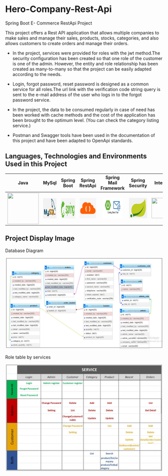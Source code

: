 # Hero-Company-Rest-Api
Spring Boot E- Commerce RestApi Project

This project offers a Rest API application that allows multiple companies to make sales and manage their sales, products, stocks, categories, and also allows customers to create orders and manage their orders.

- In the project, services were provided for roles with the jwt method.The security configuration has been created so that one role of the customer is one of the admin.
However, the entity and role relationship has been created as many-to-many so that the project can be easily adapted according to the needs.

- Login, forgot password, reset password is designed as a common service for all roles.The url link with the verification code string query is sent to the e-mail address of the user who logs in to the forgot password service.

- In the project, the data to be consumed regularly in case of need has been worked with cache methods and the cost of the application has been brought to the optimum level. (You can check the category listing service.)

- Postman and Swagger tools have been used in the documentation of this project and have been adapted to OpenApi standards.


## Languages, Technologies and Environments Used in this Project

| Java | MySql  | Spring Boot | Spring <br> RestApi  | Spring Mail <br> Framework  | Spring Security | IntelliJ
| :------------: | :---------: | :-------------: | :------: | :-----: | :-------------: | :-----------: 
|<img src ="https://cdn.iconscout.com/icon/free/png-256/java-60-1174953.png" width ="100px" height = "100px" style="float:left" > | <img src ="https://github.com/emelyilmaz/Spring-RestApi-E-commerce-Project/blob/main/images/mysql.jpg" width ="65px" height = "65px" style="float:left " > |<img src ="https://github.com/emelyilmaz/Spring-RestApi-E-commerce-Project/blob/main/images/spring.jpg" width ="65px" height = "65px" style="float:left " > |<img src ="https://github.com/emelyilmaz/Spring-RestApi-E-commerce-Project/blob/main/images/restapi.jpg" height = "65px" > |<img src ="https://github.com/emelyilmaz/Spring-RestApi-E-commerce-Project/blob/main/images/mail.jpg" width ="65px" height = "65px" > |<img src ="https://github.com/emelyilmaz/Spring-RestApi-E-commerce-Project/blob/main/images/security.jpg" width ="65px" height = "65px" > |<img src ="https://upload.wikimedia.org/wikipedia/commons/thumb/9/9c/IntelliJ_IDEA_Icon.svg/70px-IntelliJ_IDEA_Icon.svg.png" width ="65px" height = "65px" > | 


## Project Display Image

<p>
<p>  Database Diagram  </p>
 <a href="https://github.com/emelyilmaz/Spring-RestApi-E-commerce-Project/blob/main/images/Database%20Diagram.JPG" target="_blank">
<img src="https://github.com/emelyilmaz/Spring-RestApi-E-commerce-Project/blob/main/images/Database%20Diagram.JPG" width="650" style="max-width:100%;"></a>
</p>

<p>
<p>  Role table by services  </p>
 <a href="https://github.com/emelyilmaz/Spring-RestApi-E-commerce-Project/blob/main/images/Role.jpeg" target="_blank">
<img src="https://github.com/emelyilmaz/Spring-RestApi-E-commerce-Project/blob/main/images/Role.jpeg" width="650" style="max-width:100%;"></a>
</p>
<br>

